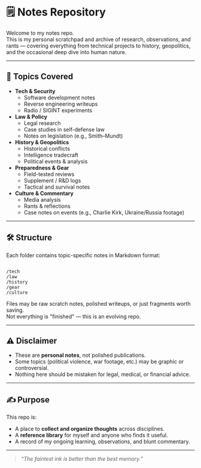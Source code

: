 # 🗒️ Notes Repository

Welcome to my notes repo.  
This is my personal scratchpad and archive of research, observations, and rants — covering everything from technical projects to history, geopolitics, and the occasional deep dive into human nature.

---

## 📂 Topics Covered

- **Tech & Security**
  - Software development notes
  - Reverse engineering writeups
  - Radio / SIGINT experiments
- **Law & Policy**
  - Legal research
  - Case studies in self-defense law
  - Notes on legislation (e.g., Smith–Mundt)
- **History & Geopolitics**
  - Historical conflicts
  - Intelligence tradecraft
  - Political events & analysis
- **Preparedness & Gear**
  - Field-tested reviews
  - Supplement / R&D logs
  - Tactical and survival notes
- **Culture & Commentary**
  - Media analysis
  - Rants & reflections
  - Case notes on events (e.g., Charlie Kirk, Ukraine/Russia footage)

---

## 🛠️ Structure

Each folder contains topic-specific notes in Markdown format:

```

/tech
/law
/history
/gear
/culture

```

Files may be raw scratch notes, polished writeups, or just fragments worth saving.  
Not everything is "finished" — this is an evolving repo.

---

## ⚠️ Disclaimer

- These are **personal notes**, not polished publications.  
- Some topics (political violence, war footage, etc.) may be graphic or controversial.  
- Nothing here should be mistaken for legal, medical, or financial advice.  

---

## ✍️ Purpose

This repo is:
- A place to **collect and organize thoughts** across disciplines.
- A **reference library** for myself and anyone who finds it useful.
- A record of my ongoing learning, observations, and blunt commentary.

---

> _“The faintest ink is better than the best memory.”_
